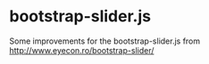 bootstrap-slider.js
===================

Some improvements for the bootstrap-slider.js from http://www.eyecon.ro/bootstrap-slider/

